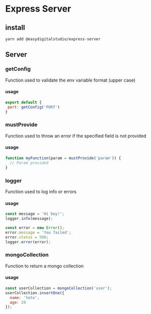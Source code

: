 # Express Server
## install
```
yarn add @easydigitalstudio/express-server
```
## Server
### getConfig
Function used to validate the env variable format (upper case)
#### usage
```javascript
export default {
 port: getConfig('PORT')
}
```
### mustProvide
Function used to throw an error if the specified field is not provided
#### usage
```javascript
function myFunction(param = mustProvide('param')) {
  // Param provided
}
```
### logger
Function used to log info or errors
#### usage
```javascript
const message = 'Hi boy!';
logger.info(message);
```
```javascript
const error = new Error();
error.message = 'You failed';
error.status = 500;
logger.error(error);
```
### mongoCollection
Function to return a mongo collection
#### usage
```javascript
const userCollection = mongoCollection('user');
userCollection.insertOne({
  name: 'toto',
  age: 29
});
```